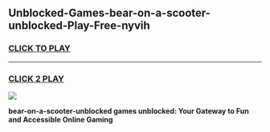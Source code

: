 
## Unblocked-Games-bear-on-a-scooter-unblocked-Play-Free-nyvih
<h3>
<a href="https://premium76.site?title=bear-on-a-scooter-unblocked&ref=19M">CLICK TO PLAY</a></h3>
<hr>

<h3>
<a href="https://premium76.site?title=bear-on-a-scooter-unblocked&ref=19M">CLICK 2 PLAY</a>
  
</h3>

<a href="https://premium76.site?title=bear-on-a-scooter-unblocked&ref=19M"><img src="https://clearcache.store/games.png"></a>


**bear-on-a-scooter-unblocked games unblocked: Your Gateway to Fun and Accessible Online Gaming**
